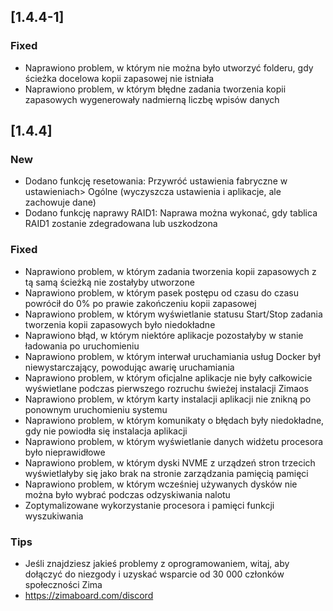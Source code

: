 ## [1.4.4-1]
### Fixed
- Naprawiono problem, w którym nie można było utworzyć folderu, gdy ścieżka docelowa kopii zapasowej nie istniała
- Naprawiono problem, w którym błędne zadania tworzenia kopii zapasowych wygenerowały nadmierną liczbę wpisów danych
## [1.4.4]
### New
- Dodano funkcję resetowania: Przywróć ustawienia fabryczne w ustawieniach> Ogólne (wyczyszcza ustawienia i aplikacje, ale zachowuje dane)
- Dodano funkcję naprawy RAID1: Naprawa można wykonać, gdy tablica RAID1 zostanie zdegradowana lub uszkodzona
### Fixed
- Naprawiono problem, w którym zadania tworzenia kopii zapasowych z tą samą ścieżką nie zostałyby utworzone
- Naprawiono problem, w którym pasek postępu od czasu do czasu powrócił do 0% po prawie zakończeniu kopii zapasowej
- Naprawiono problem, w którym wyświetlanie statusu Start/Stop zadania tworzenia kopii zapasowych było niedokładne
- Naprawiono błąd, w którym niektóre aplikacje pozostałyby w stanie ładowania po uruchomieniu
- Naprawiono problem, w którym interwał uruchamiania usług Docker był niewystarczający, powodując awarię uruchamiania
- Naprawiono problem, w którym oficjalne aplikacje nie były całkowicie wyświetlane podczas pierwszego rozruchu świeżej instalacji Zimaos
- Naprawiono problem, w którym karty instalacji aplikacji nie znikną po ponownym uruchomieniu systemu
- Naprawiono problem, w którym komunikaty o błędach były niedokładne, gdy nie powiodła się instalacja aplikacji
- Naprawiono problem, w którym wyświetlanie danych widżetu procesora było nieprawidłowe
- Naprawiono problem, w którym dyski NVME z urządzeń stron trzecich wyświetlałyby się jako brak na stronie zarządzania pamięcią pamięci
- Naprawiono problem, w którym wcześniej używanych dysków nie można było wybrać podczas odzyskiwania nalotu
- Zoptymalizowane wykorzystanie procesora i pamięci funkcji wyszukiwania
### Tips
- Jeśli znajdziesz jakieś problemy z oprogramowaniem, witaj, aby dołączyć do niezgody i uzyskać wsparcie od 30 000 członków społeczności Zima
- <a href = "https://zimaboard.com/discord" target = "_ puste" style = "color: blue"> https://zimaboard.com/discord </a>

